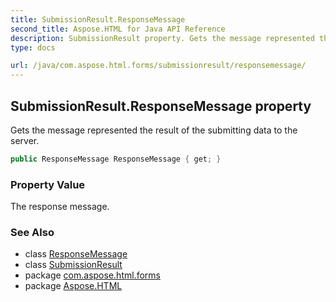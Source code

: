 ```yaml
---
title: SubmissionResult.ResponseMessage
second_title: Aspose.HTML for Java API Reference
description: SubmissionResult property. Gets the message represented the result of the submitting data to the server
type: docs

url: /java/com.aspose.html.forms/submissionresult/responsemessage/
---
```

## SubmissionResult.ResponseMessage property

Gets the message represented the result of the submitting data to the server.

```java
public ResponseMessage ResponseMessage { get; }
```

### Property Value

The response message.

### See Also

* class [ResponseMessage](../../../com.aspose.html.net/responsemessage/)
* class [SubmissionResult](../)
* package [com.aspose.html.forms](../../../com.aspose.html.forms/)
* package [Aspose.HTML](../../../)
